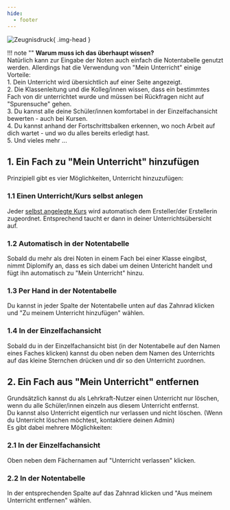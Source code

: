 ```yaml
---
hide:
  - footer
---
```


![Zeugnisdruck](../../img/02_Schritt_für_Schritt/mein_unterricht.png){ .img-head }

!!! note ""
    **Warum muss ich das überhaupt wissen?**<br>
    Natürlich kann zur Eingabe der Noten auch einfach die Notentabelle genutzt werden. Allerdings hat die Verwendung von "Mein Unterricht" einige Vorteile:<br>
        1. Dein Unterricht wird übersichtlich auf einer Seite angezeigt. <br>
        2. Die Klassenleitung und die Kolleg/innen wissen, dass ein bestimmtes Fach von dir unterrichtet wurde und müssen bei Rückfragen nicht auf "Spurensuche" gehen.<br>
        3. Du kannst alle deine Schüler/innen komfortabel in der Einzelfachansicht bewerten - auch bei Kursen.<br>
        4. Du kannst anhand der Fortschrittsbalken erkennen, wo noch Arbeit auf dich wartet - und wo du alles bereits erledigt hast.<br>
        5. Und vieles mehr ...

## 1. Ein Fach zu "Mein Unterricht" hinzufügen

Prinzipiell gibt es vier Möglichkeiten, Unterricht hinzuzufügen:

### 1.1 Einen Unterricht/Kurs selbst anlegen
Jeder [selbst angelegte Kurs](../../Anleitungen/Schritt_für_Schritt/Klassen_und_Kurse_anlegen.md) wird automatisch dem Ersteller/der Erstellerin zugeordnet. Entsprechend taucht er dann in deiner Unterrichtsübersicht auf.

### 1.2 Automatisch in der Notentabelle
Sobald du mehr als drei Noten in einem Fach bei einer Klasse eingibst, nimmt Diplomify an, dass es sich dabei um deinen Untericht handelt und fügt ihn automatisch zu "Mein Unterricht" hinzu.

### 1.3 Per Hand in der Notentabelle
Du kannst in jeder Spalte der Notentabelle unten auf das Zahnrad klicken und "Zu meinem Unterricht hinzufügen" wählen.

### 1.4 In der Einzelfachansicht
Sobald du in der Einzelfachansicht bist (in der Notentabelle auf den Namen eines Faches klicken) kannst du oben neben dem Namen des Unterrichts auf das kleine Sternchen drücken und dir so den Unterricht zuordnen. 

## 2. Ein Fach aus "Mein Unterricht" entfernen

Grundsätzlich kannst du als Lehrkraft-Nutzer einen Unterricht nur löschen, wenn du alle Schüler/innen einzeln aus diesem Unterricht entfernst. <br>
Du kannst also Unterricht eigentlich nur verlassen und nicht löschen. (Wenn du Unterricht löschen möchtest, kontaktiere deinen Admin)<br>
Es gibt dabei mehrere Möglichkeiten:

### 2.1 In der Einzelfachansicht
Oben neben dem Fächernamen auf "Unterricht verlassen" klicken.

### 2.2 In der Notentabelle
In der entsprechenden Spalte auf das Zahnrad klicken und "Aus meinem Unterricht entfernen" wählen.
